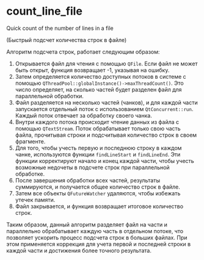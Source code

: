 # count_line_file
Quick count of the number of lines in a file 

(Быстрый подсчет количества строк в файле)

Алгоритм подсчета строк, работает следующим образом:

1. Открывается файл для чтения с помощью `QFile`. Если файл не может быть открыт, функция возвращает -1, указывая на ошибку.
2. Затем определяется количество доступных потоков в системе с помощью `QThreadPool::globalInstance()->maxThreadCount()`. Это число определяет, на сколько частей будет разделен файл для параллельной обработки.
3. Файл разделяется на несколько частей (чанков), и для каждой части запускается отдельный поток с использованием `QtConcurrent::run`. Каждый поток отвечает за обработку своего чанка.
4. Внутри каждого потока происходит чтение данных из файла с помощью `QTextStream`. Поток обрабатывает только свою часть файла, прочитывая строки и подсчитывая количество строк в своем фрагменте.
5. Для того, чтобы учесть первую и последнюю строку в каждом чанке, используются функции `findLineStart` и `findLineEnd`. Эти функции корректируют начало и конец каждой части, чтобы учесть возможные недочеты в подсчете строк при параллельной обработке.
6. После завершения обработки всех частей, результаты суммируются, и получается общее количество строк в файле.
7. Затем все объекты `QFutureWatcher` удаляются, чтобы избежать утечек памяти.
8. Файл закрывается, и функция возвращает итоговое количество строк.

Таким образом, данный алгоритм разделяет файл на части и параллельно обрабатывает каждую часть в отдельном потоке, что позволяет ускорить процесс подсчета строк в больших файлах. При этом применяется коррекция для учета первой и последней строки в каждой части и достижения более точного результата.

